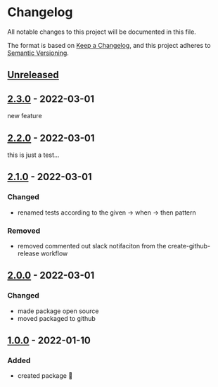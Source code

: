 # Changelog

All notable changes to this project will be documented in this file.

The format is based on [Keep a Changelog](https://keepachangelog.com/en/1.0.0/),
and this project adheres to [Semantic Versioning](https://semver.org/spec/v2.0.0.html).

## [Unreleased]

## [2.3.0] - 2022-03-01

new feature

## [2.2.0] - 2022-03-01

this is just a test...

## [2.1.0] - 2022-03-01

### Changed

-   renamed tests according to the given -> when -> then pattern

### Removed

-   removed commented out slack notifaciton from the create-github-release workflow

## [2.0.0] - 2022-03-01

### Changed

-   made package open source
-   moved packaged to github

## [1.0.0] - 2022-01-10

### Added

-   created package :tada: 

[Unreleased]: https://github.com/neolution-ch/als-context/compare/2.3.0...HEAD

[2.3.0]: https://github.com/neolution-ch/als-context/compare/2.2.0...2.3.0

[2.2.0]: https://github.com/neolution-ch/als-context/compare/2.1.0...2.2.0

[2.1.0]: https://github.com/neolution-ch/als-context/compare/2.0.0...2.1.0

[2.0.0]: https://github.com/neolution-ch/als-context/compare/1.0.0...2.0.0

[1.0.0]: https://github.com/neolution-ch/als-context/compare/HEAD...HEAD
